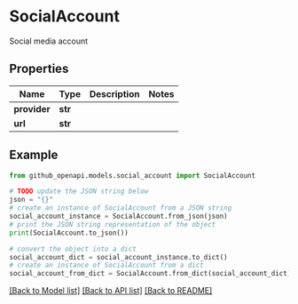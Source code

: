 # SocialAccount

Social media account

## Properties

Name | Type | Description | Notes
------------ | ------------- | ------------- | -------------
**provider** | **str** |  | 
**url** | **str** |  | 

## Example

```python
from github_openapi.models.social_account import SocialAccount

# TODO update the JSON string below
json = "{}"
# create an instance of SocialAccount from a JSON string
social_account_instance = SocialAccount.from_json(json)
# print the JSON string representation of the object
print(SocialAccount.to_json())

# convert the object into a dict
social_account_dict = social_account_instance.to_dict()
# create an instance of SocialAccount from a dict
social_account_from_dict = SocialAccount.from_dict(social_account_dict)
```
[[Back to Model list]](../README.md#documentation-for-models) [[Back to API list]](../README.md#documentation-for-api-endpoints) [[Back to README]](../README.md)


